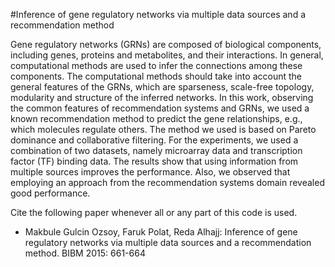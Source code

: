 
#Inference of gene regulatory networks via multiple data sources and a recommendation method

Gene regulatory networks (GRNs) are composed of biological components, including genes, proteins and metabolites, and their  interactions. In general, computational methods are used to infer the connections among these components. The computational  methods  should take into account the general features of the GRNs, which are sparseness, scale-free  topology, modularity and structure of the inferred networks. In this work, observing the common features of recommendation systems and GRNs, we  used a known recommendation method to predict the gene relationships, e.g., which molecules regulate others. The method we used is based on Pareto dominance and collaborative filtering. For the experiments, we used a combination of two datasets, namely microarray data and transcription factor (TF) binding  data. The results show that  using  information from multiple  sources improves the performance. Also, we observed that  employing an approach from the recommendation systems domain revealed good performance.

Cite the following paper whenever all or any part of this code is used.
 - Makbule Gulcin Ozsoy, Faruk Polat, Reda Alhajj: Inference of gene regulatory networks via multiple data sources and a recommendation method. BIBM 2015: 661-664

